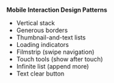 **Mobile Interaction Design Patterns**
* Vertical stack 
* Generous borders 
* Thumbnail-and-text lists 
* Loading indicators 
* Filmstrip (swipe navigation) 
* Touch tools (show after touch) 
* Infinite list (append more) 
* Text clear button